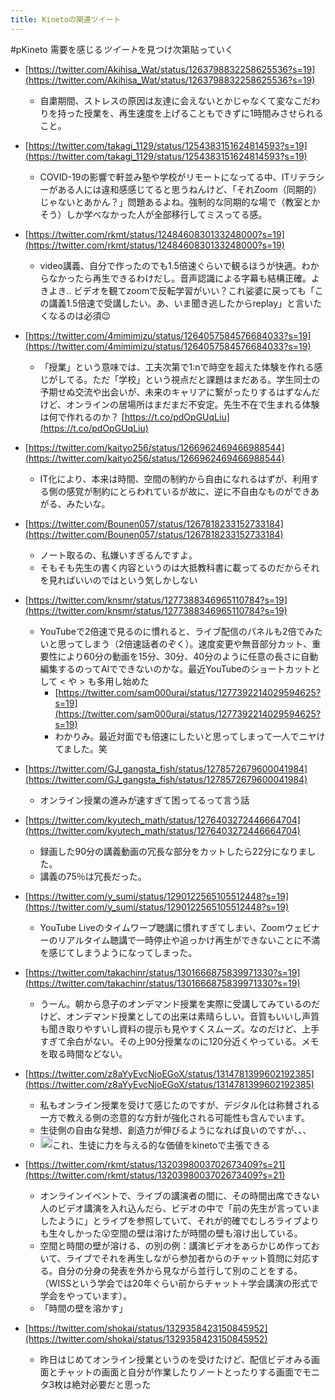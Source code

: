 ```yaml
---
title: Kinetoの関連ツイート
---
```


\#pKineto
需要を感じる*ツイート*を見つけ次第貼っていく

* [https://twitter.com/Akihisa_Wat/status/1263798832258625536?s=19](https://twitter.com/Akihisa_Wat/status/1263798832258625536?s=19)
  
  * 自粛期間、ストレスの原因は友達に会えないとかじゃなくて変なこだわりを持った授業を、再生速度を上げることもできずに1時間みさせられること。
* [https://twitter.com/takagi_1129/status/1254383151624814593?s=19](https://twitter.com/takagi_1129/status/1254383151624814593?s=19)
  
  * COVID-19の影響で軒並み塾や学校がリモートになってる中、ITリテラシーがある人には違和感感じてると思うねんけど、「それZoom（同期的）じゃないとあかん？」問題あるよね。強制的な同期的な場で（教室とかそう）しか学べなかった人が全部移行してミスってる感。
* [https://twitter.com/rkmt/status/1248460830133248000?s=19](https://twitter.com/rkmt/status/1248460830133248000?s=19)
  
  * video講義、自分で作ったのでも1.5倍速ぐらいで観るほうが快適。わからなかったら再生できるわけだし。音声認識による字幕も結構正確。よきよき.. ビデオを観てzoomで反転学習がいい？これ娑婆に戻っても「この講義1.5倍速で受講したい。あ、いま聞き逃したからreplay」と言いたくなるのは必須😉
* [https://twitter.com/4mimimizu/status/1264057584576684033?s=19](https://twitter.com/4mimimizu/status/1264057584576684033?s=19)
  
  * 「授業」という意味では、工夫次第で1:nで時空を超えた体験を作れる感じがしてる。ただ「学校」という視点だと課題はまだある。学生同士の予期せぬ交流や出会いが、未来のキャリアに繋がったりするはずなんだけど、オンラインの居場所はまだまだ不安定。先生不在で生まれる体験は何で作れるのか？ [https://t.co/pdOpGUqLiu](https://t.co/pdOpGUqLiu)
* [https://twitter.com/kaityo256/status/1266962469466988544](https://twitter.com/kaityo256/status/1266962469466988544)
  
  * IT化により、本来は時間、空間の制約から自由になれるはずが、利用する側の感覚が制約にとらわれているが故に、逆に不自由なものができあがる、みたいな。
* [https://twitter.com/Bounen057/status/1267818233152733184](https://twitter.com/Bounen057/status/1267818233152733184)
  
  * ノート取るの、私嫌いすぎるんですよ。
  * そもそも先生の書く内容というのは大抵教科書に載ってるのだからそれを見ればいいのではという気しかしない
* [https://twitter.com/knsmr/status/1277388346965110784?s=19](https://twitter.com/knsmr/status/1277388346965110784?s=19)
  
  * YouTubeで2倍速で見るのに慣れると、ライブ配信のパネルも2倍でみたいと思ってしまう（2倍速話者のぞく）。速度変更や無音部分カット、重要性により60分の動画を15分、30分、40分のように任意の長さに自動編集するのってAIでできないのかな。最近YouTubeのショートカットとして \< や > も多用し始めた
    * [https://twitter.com/sam000urai/status/1277392214029594625?s=19](https://twitter.com/sam000urai/status/1277392214029594625?s=19)
    * わかりみ。最近対面でも倍速にしたいと思ってしまって一人でニヤけてました。笑
* [https://twitter.com/GJ_gangsta_fish/status/1278572679600041984](https://twitter.com/GJ_gangsta_fish/status/1278572679600041984)
  
  * オンライン授業の進みが速すぎて困ってるって言う話
* [https://twitter.com/kyutech_math/status/1276403272446664704](https://twitter.com/kyutech_math/status/1276403272446664704)
  
  * 録画した90分の講義動画の冗長な部分をカットしたら22分になりました。
  * 講義の75％は冗長だった。
* [https://twitter.com/y_sumi/status/1290122565105512448?s=19](https://twitter.com/y_sumi/status/1290122565105512448?s=19)
  
  * YouTube Liveのタイムワープ聴講に慣れすぎてしまい、Zoomウェビナーのリアルタイム聴講で一時停止や追っかけ再生ができないことに不満を感じてしまうようになってしまった。
* [https://twitter.com/takachinr/status/1301666875839971330?s=19](https://twitter.com/takachinr/status/1301666875839971330?s=19)
  
  * うーん。朝から息子のオンデマンド授業を実際に受講してみているのだけど、オンデマンド授業としての出来は素晴らしい。音質もいいし声質も聞き取りやすいし資料の提示も見やすくスムーズ。なのだけど、上手すぎて余白がない。その上90分授業なのに120分近くやっている。メモを取る時間などない。
* [https://twitter.com/z8aYyEvcNjoEGoX/status/1314781399602192385](https://twitter.com/z8aYyEvcNjoEGoX/status/1314781399602192385)
  
  * 私もオンライン授業を受けて感じたのですが、デジタル化は称賛される一方で教える側の恣意的な方針が強化される可能性も含んでいます。
  * 生徒側の自由な発想、創造力が伸びるようになれば良いのですが、、、
  * <img src='https://scrapbox.io/api/pages/blu3mo-public/blu3mo/icon' alt='blu3mo.icon' height="19.5"/>これ、生徒に力を与える的な価値をkinetoで主張できる
* [https://twitter.com/rkmt/status/1320398003702673409?s=21](https://twitter.com/rkmt/status/1320398003702673409?s=21)
  
  * オンラインイベントで、ライブの講演者の間に、その時間出席できない人のビデオ講演を入れ込んだら、ビデオの中で「前の先生が言っていましたように」とライブを参照していて、それが的確でむしろライブよりも生々しかった😮空間の壁は溶けたが時間の壁も溶け出している。
  * 空間と時間の壁が溶ける、の別の例：講演ビデオをあらかじめ作っておいて、ライブでそれを再生しながら参加者からのチャット質問に対応する。自分の分身の発表を外から見ながら並行して別のことをする。（WISSという学会では20年ぐらい前からチャット＋学会講演の形式で学会をやっています）。
  * 「時間の壁を溶かす」
* [https://twitter.com/shokai/status/1329358423150845952](https://twitter.com/shokai/status/1329358423150845952)
  
  * 昨日はじめてオンライン授業というのを受けたけど、配信ビデオみる画面とチャットの画面と自分が作業したりノートとったりする画面でモニタ3枚は絶対必要だと思った
